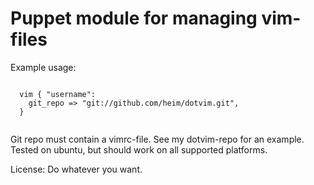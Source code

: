 # Puppet module for managing vim-files 

Example usage:

```puppet  

  vim { "username":
    git_repo => "git://github.com/heim/dotvim.git",
  }
  
```



Git repo must contain a vimrc-file. See my dotvim-repo for an example.
Tested on ubuntu, but should work on all supported platforms.


License: Do whatever you want.
